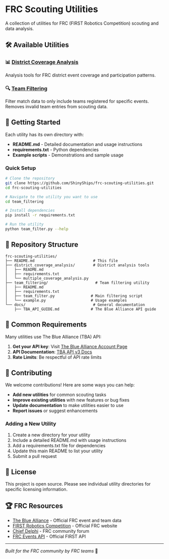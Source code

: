 # FRC Scouting Utilities

A collection of utilities for FRC (FIRST Robotics Competition) scouting and data analysis.

## 🛠️ Available Utilities

### 📊 [District Coverage Analysis](./district_coverage_analysis/)
Analysis tools for FRC district event coverage and participation patterns.

### 🔍 [Team Filtering](./team_filtering/)
Filter match data to only include teams registered for specific events. Removes invalid team entries from scouting data.

## 🚀 Getting Started

Each utility has its own directory with:
- **README.md** - Detailed documentation and usage instructions
- **requirements.txt** - Python dependencies
- **Example scripts** - Demonstrations and sample usage

### Quick Setup

```bash
# Clone the repository
git clone https://github.com/ShinyShips/frc-scouting-utilities.git
cd frc-scouting-utilities

# Navigate to the utility you want to use
cd team_filtering

# Install dependencies
pip install -r requirements.txt

# Run the utility
python team_filter.py --help
```

## 📁 Repository Structure

```
frc-scouting-utilities/
├── README.md                          # This file
├── district_coverage_analysis/        # District analysis tools
│   ├── README.md
│   ├── requirements.txt
│   └── multiple_coverage_analysis.py
├── team_filtering/                     # Team filtering utility
│   ├── README.md
│   ├── requirements.txt
│   ├── team_filter.py                # Main filtering script
│   └── example.py                    # Usage examples
└── docs/                              # General documentation
    ├── TBA_API_GUIDE.md              # The Blue Alliance API guide
```

## 🔑 Common Requirements

Many utilities use The Blue Alliance (TBA) API:

1. **Get your API key**: Visit [The Blue Alliance Account Page](https://www.thebluealliance.com/account)
2. **API Documentation**: [TBA API v3 Docs](https://www.thebluealliance.com/apidocs/v3)
3. **Rate Limits**: Be respectful of API rate limits

## 🤝 Contributing

We welcome contributions! Here are some ways you can help:

- **Add new utilities** for common scouting tasks
- **Improve existing utilities** with new features or bug fixes
- **Update documentation** to make utilities easier to use
- **Report issues** or suggest enhancements

### Adding a New Utility

1. Create a new directory for your utility
2. Include a detailed README.md with usage instructions
3. Add a requirements.txt file for dependencies
4. Update this main README to list your utility
5. Submit a pull request

## 📄 License

This project is open source. Please see individual utility directories for specific licensing information.

## 🏆 FRC Resources

- [The Blue Alliance](https://www.thebluealliance.com/) - Official FRC event and team data
- [FIRST Robotics Competition](https://www.firstinspires.org/robotics/frc) - Official FRC website
- [Chief Delphi](https://www.chiefdelphi.com/) - FRC community forum
- [FRC Events API](https://frc-events.firstinspires.org/services/API) - Official FIRST API

---

*Built for the FRC community by FRC teams* 🤖
